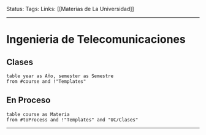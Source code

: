 Status:
Tags: 
Links: [[Materias de La Universidad]]
___
# Ingenieria de Telecomunicaciones
## Clases
```dataview
table year as Año, semester as Semestre
from #course and !"Templates"
```

## En Proceso
```dataview
table course as Materia
from #toProcess and !"Templates" and "UC/Clases"
```
___
